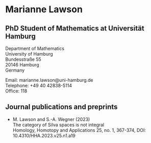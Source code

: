 # Marianne Lawson 

## PhD Student of Mathematics at Universität Hamburg


<p> Department of Mathematics <br> University of Hamburg <br> Bundesstraße 55 <br> 20146 Hamburg <br> Germany



<p> Email: marianne.lawson@uni-hamburg.de <br> Telephone: +49 40 42838-5114  <br> Office: 118



## Journal publications and preprints


* M. Lawson and S.-A. Wegner (2023) <br> The category of Silva spaces is not integral <br> Homology, Homotopy and Applications 25, no. 1, 367-374, DOI: 10.4310/HHA.2023.v25.n1.a19



